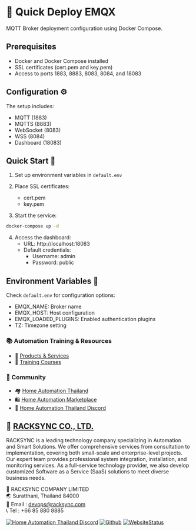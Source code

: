 # 🚀 Quick Deploy EMQX

MQTT Broker deployment configuration using Docker Compose.

## Prerequisites

- Docker and Docker Compose installed
- SSL certificates (cert.pem and key.pem)
- Access to ports 1883, 8883, 8083, 8084, and 18083

## Configuration ⚙️

The setup includes:
- MQTT (1883)
- MQTTS (8883)
- WebSocket (8083)
- WSS (8084)
- Dashboard (18083)

## Quick Start 🚦

1. Set up environment variables in `default.env`
2. Place SSL certificates:
   - cert.pem
   - key.pem

3. Start the service:
```bash
docker-compose up -d
```

4. Access the dashboard:
   - URL: http://localhost:18083
   - Default credentials:
     - Username: admin
     - Password: public

## Environment Variables 🔧

Check `default.env` for configuration options:
- EMQX_NAME: Broker name
- EMQX_HOST: Host configuration
- EMQX_LOADED_PLUGINS: Enabled authentication plugins
- TZ: Timezone setting

### 📚 Automation Training & Resources

- 🛒 [Products & Services](http://racksync.com)
- 📖 [Training Courses](https://facebook.com/racksync)

### 👥 Community

- 🏘️ [Home Automation Thailand](https://www.facebook.com/groups/hathailand)
- 🛍️ [Home Automation Marketplace](https://www.facebook.com/groups/hatmarketplace)
- 💬 [Home Automation Thailand Discord](https://discord.gg/Wc5CwnWkp4) 

## 🏢 [RACKSYNC CO., LTD.](https://racksync.com)

RACKSYNC is a leading technology company specializing in Automation and Smart Solutions. We offer comprehensive services from consultation to implementation, covering both small-scale and enterprise-level projects. Our expert team provides professional system integration, installation, and monitoring services. As a full-service technology provider, we also develop customized Software as a Service (SaaS) solutions to meet diverse business needs.

📍 RACKSYNC COMPANY LIMITED \
🌏 Suratthani, Thailand 84000 \
📧 Email : devops@racksync.com \
📞 Tel : +66 85 880 8885 

[![Home Automation Thailand Discord](https://img.shields.io/discord/986181205504438345?style=for-the-badge)](https://discord.gg/Wc5CwnWkp4) [![Github](https://img.shields.io/github/followers/racksync?style=for-the-badge)](https://github.com/racksync) 
[![WebsiteStatus](https://img.shields.io/website?down_color=grey&down_message=Offline&style=for-the-badge&up_color=green&up_message=Online&url=https%3A%2F%2Fracksync.com)](https://racksync.com)



